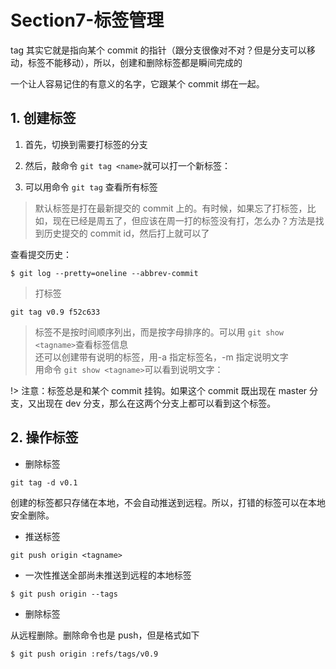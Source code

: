 # Section7-标签管理

tag 其实它就是指向某个 commit 的指针（跟分支很像对不对？但是分支可以移动，标签不能移动），所以，创建和删除标签都是瞬间完成的

一个让人容易记住的有意义的名字，它跟某个 commit 绑在一起。

## 1. 创建标签

1. 首先，切换到需要打标签的分支

2. 然后，敲命令 `git tag <name>`就可以打一个新标签：

3. 可以用命令 `git tag` 查看所有标签

> 默认标签是打在最新提交的 commit 上的。有时候，如果忘了打标签，比如，现在已经是周五了，但应该在周一打的标签没有打，怎么办？方法是找到历史提交的 commit id，然后打上就可以了

查看提交历史：

```
$ git log --pretty=oneline --abbrev-commit
```

> 打标签

```
git tag v0.9 f52c633
```

> 标签不是按时间顺序列出，而是按字母排序的。可以用 `git show <tagname>`查看标签信息  
> 还可以创建带有说明的标签，用-a 指定标签名，-m 指定说明文字  
> 用命令 `git show <tagname>`可以看到说明文字：

!> 注意：标签总是和某个 commit 挂钩。如果这个 commit 既出现在 master 分支，又出现在 dev 分支，那么在这两个分支上都可以看到这个标签。

## 2. 操作标签

- 删除标签

```
git tag -d v0.1
```

创建的标签都只存储在本地，不会自动推送到远程。所以，打错的标签可以在本地安全删除。

- 推送标签

```
git push origin <tagname>
```

- 一次性推送全部尚未推送到远程的本地标签

```
$ git push origin --tags
```

- 删除标签

从远程删除。删除命令也是 push，但是格式如下

```
$ git push origin :refs/tags/v0.9
```
